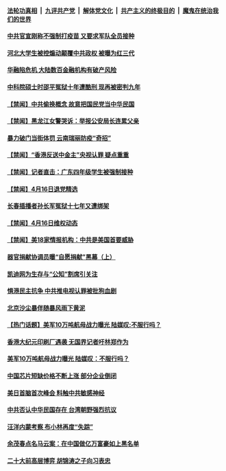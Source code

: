 

####  [法轮功真相](../../../../basic/blob/master/README.md?t=04170502) &nbsp;|&nbsp; [九评共产党](../../../../9ping.md/blob/master/README.md?t=04170502) &nbsp;|&nbsp; [解体党文化](../../../../jtdwh.md/blob/master/README.md?t=04170502)  &nbsp;|&nbsp; [共产主义的终极目的](../../../../gczydzjmd.md/blob/master/README.md?t=04170502) &nbsp;|&nbsp; [魔鬼在统治我们的世界](../../../../mgztzwmdsj.md/blob/master/README.md?t=04170502) 

#### [中共官宣刚称不强制打疫苗 又要求军队全员接种](../pages/prog204/a103097808.md?t=04170502) 

#### [河北大学生被控煽动颠覆中共政权 被曝为红三代](../pages/prog204/a103097765.md?t=04170502) 

#### [华融陷危机 大陆数百金融机构有破产风险](../pages/prog204/a103097829.md?t=04170502) 


#### [中科院硕士时邵平冤狱十年遭酷刑 现再被密判九年](../pages/prog204/a103097378.md?t=04170502) 

#### [【禁闻】中共偷换概念 故意把国民党当中华民国](../pages/prog204/a103097678.md?t=04170502) 

#### [【禁闻】黑龙江女警哭诉：举报公安局长连累父亲](../pages/prog204/a103097667.md?t=04170502) 

#### [暴力破门当街体罚 云南瑞丽防疫“奇招”](../pages/prog204/a103097664.md?t=04170502) 

#### [【禁闻】“香港反送中金主”央视认罪 疑点重重](../pages/prog204/a103097659.md?t=04170502) 

#### [【禁闻】记者直击：广东四年级学生被强制接种](../pages/prog204/a103097641.md?t=04170502) 

#### [【禁闻】4月16日退党精选](../pages/prog204/a103097638.md?t=04170502) 

#### [长春插播者孙长军冤狱十七年又遭绑架](../pages/prog204/a103097400.md?t=04170502) 

#### [【禁闻】4月16日维权动态](../pages/prog204/a103097629.md?t=04170502) 

#### [【禁闻】美18家情报机构：中共是美国首要威胁](../pages/prog204/a103097612.md?t=04170502) 

#### [器官捐献协调员曝“自愿捐献”黑幕（上）](../pages/prog204/a103097598.md?t=04170502) 

#### [凯迪网为生存与“公知”割席引关注](../pages/prog204/a103097492.md?t=04170502) 

#### [惧港民主抗争 中共推电视认罪被批狗血剧](../pages/prog204/a103097111.md?t=04170502) 

#### [北京沙尘暴伴随暴风雨下黄泥](../pages/prog204/a103097507.md?t=04170502) 

#### [【热门话题】美军10万吨航母战力曝光 陆媒叹:不服行吗？](../pages/prog204/a103097414.md?t=04170502) 

#### [香港大纪元印刷厂遇袭 无国界记者吁林郑作为](../pages/prog204/a103097427.md?t=04170502) 

#### [美军10万吨航母战力曝光 陆媒叹：不服行吗？](../pages/prog204/a103097391.md?t=04170502) 


#### [中国芯片短缺价格不断上涨  部分企业倒闭](../pages/prog204/a103097366.md?t=04170502) 


#### [美日首脑首次峰会 料触中共敏感神经](../pages/prog204/a103097320.md?t=04170502) 

#### [中共否认中华民国存在 台湾朝野强烈抗议](../pages/prog204/a103097271.md?t=04170502) 

#### [汪洋内蒙考察 布小林再度“失踪”](../pages/prog204/a103097267.md?t=04170502) 

#### [余茂春点名马云案：在中国做亿万富豪如上黑名单](../pages/prog204/a103097200.md?t=04170502) 

#### [二十大前高层博弈 胡锦涛之子向习表忠](../pages/prog204/a103097224.md?t=04170502) 



